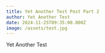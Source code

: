 ```yaml
---
title: Yet Another Test Post Part 2
author: Yet Another Test
date: 2024-11-25T09:35:00.000Z
image: /assets/test.jpg
---
```

Yet Another Test
